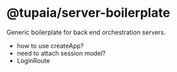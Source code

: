 # @tupaia/server-boilerplate

Generic boilerplate for back end orchestration servers.

- how to use createApp?
- need to attach session model?
- LoginRoute

